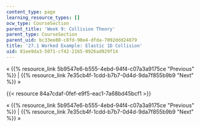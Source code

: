 ```yaml
---
content_type: page
learning_resource_types: []
ocw_type: CourseSection
parent_title: 'Week 9: Collision Theory'
parent_type: CourseSection
parent_uid: bc33ee80-c8fd-90e4-dfda-7092ddd24879
title: '27.1 Worked Example: Elastic 1D Collision'
uid: 81ee9da3-5071-cf42-2165-0926ad929f14
---
```


« {{% resource_link 5b9547e6-b555-4ebd-94f4-c07a3a9175ce "Previous" %}} | {{% resource_link 7e35cb4f-1cdd-b7b7-0d4d-9da7f855b9b9 "Next" %}} »

{{< resource 84a7cdaf-0fef-e9f5-eac1-7a68bd45bcf1 >}}

« {{% resource_link 5b9547e6-b555-4ebd-94f4-c07a3a9175ce "Previous" %}} | {{% resource_link 7e35cb4f-1cdd-b7b7-0d4d-9da7f855b9b9 "Next" %}} »